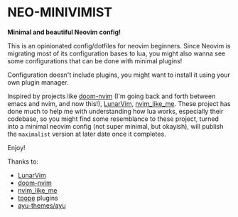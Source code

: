 # NEO-MINIVIMIST

**Minimal and beautiful Neovim config!**

This is an opinionated config/dotfiles for neovim beginners. Since Neovim is
migrating most of its configuration bases to lua, you might also wanna see some
configurations that can be done with minimal plugins!

Configuration doesn't include plugins, you might want to install it using your
own plugin manager.

Inspired by projects like [doom-nvim](https://github.com/NTBBloodbath/doom-nvim)
(I'm going back and forth between emacs and nvim, and now this!),
[LunarVim](https://github.com/ChristianChiarulli/LunarVim),
[nvim_like_me]( https://github.com/christopher-besch/nvim_like_me ). These
project has done much to help me with understanding how lua works, especially
their codebase, so you might find some resemblance to these project, turned into
a minimal neovim config (not super minimal, but okayish), will publish the
`maximalist` version at later date once it completes.

Enjoy!

Thanks to:
- [LunarVim](https://github.com/ChristianChiarulli/LunarVim)
- [doom-nvim](https://github.com/NTBBloodbath/doom-nvim)
- [nvim_like_me]( https://github.com/christopher-besch/nvim_like_me )
- [tpope](https://github.com/tpope) plugins
- [ayu-themes/ayu](https://github.com/ayu-theme/ayu-vim)
